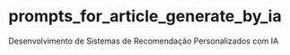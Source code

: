 # prompts_for_article_generate_by_ia
Desenvolvimento de Sistemas de Recomendação Personalizados com IA
